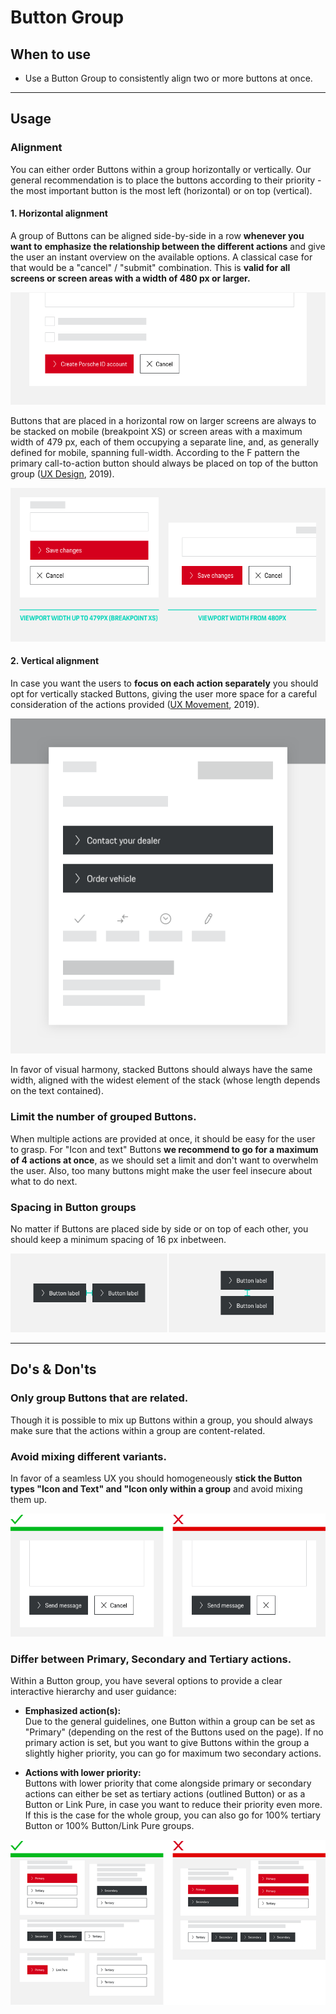 # Button Group

<TableOfContents></TableOfContents>

## When to use
- Use a Button Group to consistently align two or more buttons at once.

---

## Usage

### Alignment

You can either order Buttons within a group horizontally or vertically. Our general recommendation is to place the buttons according to their priority - the most important button is the most left (horizontal) or on top (vertical).

#### **1. Horizontal alignment**

A group of Buttons can be aligned side-by-side in a row **whenever you want to** **emphasize the relationship between the different actions** and give the user an instant overview on the available options. A classical case for that would be a "cancel" / "submit" combination. This is **valid for all screens or screen areas with a width of 480 px or larger.**
  
![Horizontal alignment of Button groups](./assets/patterns-buttons-groups-horizontal.png)  
 
Buttons that are placed in a horizontal row on larger screens are always to be stacked on mobile (breakpoint XS) or screen areas with a maximum width of 479 px, each of them occupying a separate line, and, as generally defined for mobile, spanning full-width. According to the F pattern the primary call-to-action button should always be placed on top of the button group ([UX Design](https://uxdesign.cc/buttons-placement-and-order-bb1c4abadfcb), 2019). 
  
![Responsive behaviour of horizontally aligned buttons](./assets/patterns-buttons-groups-horizontal-responsiveness.png)

#### **2. Vertical alignment**

In case you want the users to **focus on each action separately** you should opt for vertically stacked Buttons, giving the user more space for a careful consideration of the actions provided ([UX Movement](https://uxmovement.com/mobile/optimal-placement-for-mobile-call-to-action-buttons/), 2019).

![Vertical alignment of Button groups](./assets/patterns-buttons-groups-vertical.png)

In favor of visual harmony, stacked Buttons should always have the same width, aligned with the widest element of the stack (whose length depends on the text contained). 


### Limit the number of grouped Buttons.

When multiple actions are provided at once, it should be easy for the user to grasp. For "Icon and text" Buttons **we recommend to go for a maximum of 4 actions at once**, as we should set a limit and don't want to overwhelm the user. Also, too many buttons might make the user feel insecure about what to do next.

### Spacing in Button groups

No matter if Buttons are placed side by side or on top of each other, you should keep a minimum spacing of 16 px inbetween.

![Spacing in vertical and horizontal Button groups](./assets/patterns-buttons-groups-spacing.png)

---

## Do's & Don'ts

### Only group Buttons that are related.

Though it is possible to mix up Buttons within a group, you should always make sure that the actions within a group are content-related.


### Avoid mixing different variants.

In favor of a seamless UX you should homogeneously **stick the Button types "Icon and Text" and "Icon only within a group** and avoid mixing them up.  
  
![Do's and Don'ts for mixing Button variants](./assets/patterns-buttons-groups-variants.png)

### Differ between Primary, Secondary and Tertiary actions.

Within a Button group, you have several options to provide a clear interactive hierarchy and user guidance:

- **Emphasized action(s):**  
Due to the general guidelines, one Button within a group can be set as "Primary" (depending on the rest of the Buttons used on the page). If no primary action is set, but you want to give Buttons  within the group a slightly higher priority, you can go for maximum two secondary actions.  

- **Actions with lower priority:**  
Buttons with lower priority that come alongside primary or secondary actions can either be set as tertiary actions (outlined Button) or as a Button or Link Pure, in case you want to reduce their priority even more. If this is the case for the whole group, you can also go for 100% tertiary Button or 100% Button/Link Pure groups.  

![Do's for Button hierarchy](./assets/patterns-buttons-groups-hierarchy-1.png)  